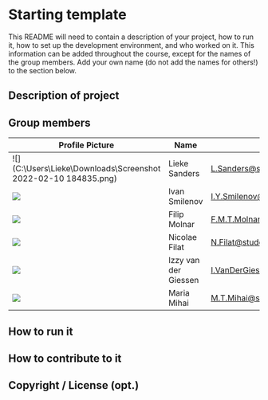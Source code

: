# Starting template

This README will need to contain a description of your project, how to run it, how to set up the development environment, and who worked on it.
This information can be added throughout the course, except for the names of the group members.
Add your own name (do not add the names for others!) to the section below.

## Description of project

## Group members

| Profile Picture                                                                                                  | Name                 | Email                              |
|------------------------------------------------------------------------------------------------------------------|----------------------|------------------------------------|
| ![](C:\Users\Lieke\Downloads\Screenshot 2022-02-10 184835.png) | Lieke Sanders | L.Sanders@student.tudelft.nl |
| ![](D:\downloads\picture.png) | Ivan Smilenov | I.Y.Smilenov@student.tudelft.nl |
| ![](./photos/filip_photo.jpg) | Filip Molnar | F.M.T.Molnar@student.tudelft.nl |
| ![](https://eu.ui-avatars.com/api/?name=Nicolae+Filat&length=2&size=50&color=DDD&background=558&font-size=0.325) | Nicolae Filat        | N.Filat@student.tudelft.nl         |
| ![](https://eu.ui-avatars.com/api/?name=Izzy+Giessen&length=2&size=50&color=DDD&background=558&font-size=0.325)  | Izzy van der Giessen | I.VanDerGiessen@student.tudelft.nl |
| ![](https://eu.ui-avatars.com/api/?name=Maria+Mihai&length=2&size=50&color=DDD&background=558&font-size=0.325)   | Maria Mihai          | M.T.Mihai@student.tudelft.nl       |



<!-- Instructions (remove once assignment has been completed -->
<!-- - Add (only!) your own name to the table above (use Markdown formatting) -->
<!-- - Mention your *student* email address -->
<!-- - Preferably add a recognizable photo, otherwise add your GitLab photo -->
<!-- - (please make sure the photos have the same size) -->

## How to run it

## How to contribute to it

## Copyright / License (opt.)
